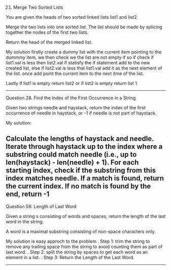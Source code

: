21. Merge Two Sorted Lists

You are given the heads of two sorted linked lists list1 and list2.

Merge the two lists into one sorted list. The list should be made by splicing together the nodes of the first two lists.

Return the head of the merged linked list.

My solution firstly create a dummy list with the current item pointing to the dummmy item, we then check we the list are not empty if so if check if list1.val is less then list2.val if statisfy the if statement add to the new created list, else if list2.val is less that list1.val add it as the next element of the list. once add point the current item to the next itme of the list.

Lastly if list1 is empty return list2 or if list2 is empty return list 1.

--------------------------------------------------------------------------------------------------------

Question 28. Find the Index of the First Occurrence in a String

Given two strings needle and haystack, return the index of the first occurrence of needle in haystack, or -1 if needle is not part of haystack.


My solution:

Calculate the lengths of haystack and needle.
Iterate through haystack up to the index where a substring could match needle (i.e., up to len(haystack) - len(needle) + 1).
For each starting index, check if the substring from this index matches needle.
If a match is found, return the current index.
If no match is found by the end, return -1
--------------------------------------------------------------------------------------------------------






Question 58: Length of Last Word

Given a string s consisting of words and spaces, return the length of the last word in the string.

A word is a maximal 
substring
 consisting of non-space characters only.

 My solution is easy approch to the problem
  . Step 1: trim the string to remove any trailing space from the string to avoid counting them as part of last word.
  . Step 2: split the string by spaces to get each word as an element in a list.
  . Step 3: Return the Length of the Last Word.


  --------------------------------------------------------------------------------------------------------

